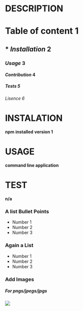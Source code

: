 # DESCRIPTION

# **Table of content** 1

## * _Installation_ 2
### _Usage_ 3
#### _Contribution_ 4
##### _Tests_ 5
###### _Lisence_ 6

 # INSTALATION
 **npm installed**
 **version 1**

 # USAGE
 **command line application**

 # TEST
 **n/a**

### A list Bullet Points
* Number 1
* Number 2
* Number 3

### Again a List
- Number 1
- Number 2
- Number 3

### Add Images  

##### For pngs/jpegs/jpgs

<img src="![SoExcited~GIF](https://github.com/Reggy5001/editREADME/assets/150903197/56fda4d9-ded7-4642-9ccd-540173f1a167)
">
